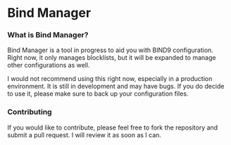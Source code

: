 # Bind Manager
### What is Bind Manager?
Bind Manager is a tool in progress to aid you with BIND9 configuration. Right now, it only manages blocklists, but it will be expanded to manage other configurations as well.

I would not recommend using this right now, especially in a production environment. It is still in development and may have bugs. If you do decide to use it, please make sure to back up your configuration files.

### Contributing
If you would like to contribute, please feel free to fork the repository and submit a pull request. I will review it as soon as I can.